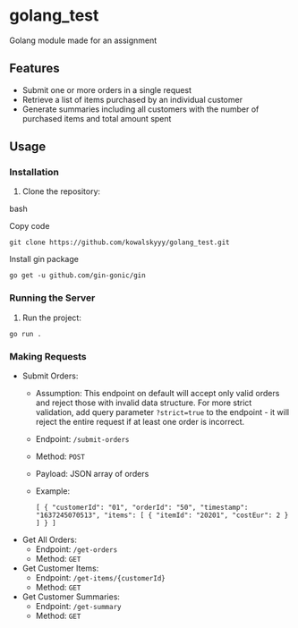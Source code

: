 # golang_test
Golang module made for an assignment

Features
--------

-   Submit one or more orders in a single request
-   Retrieve a list of items purchased by an individual customer
-   Generate summaries including all customers with the number of purchased items and total amount spent

Usage
-----

### Installation

1.  Clone the repository:

bash

Copy code

`git clone https://github.com/kowalskyyy/golang_test.git`

Install gin package

`go get -u github.com/gin-gonic/gin`


### Running the Server

1.  Run the project:

`go run .`


### Making Requests

-   Submit Orders:
    -   Assumption: This endpoint on default will accept only valid orders and reject those with invalid data structure. For more strict validation, add query parameter `?strict=true` to the endpoint - it will reject the entire request if at least one order is incorrect.
    -   Endpoint: `/submit-orders`
    -   Method: `POST`
    -   Payload: JSON array of orders
    -   Example:

        `[
            {
                "customerId": "01",
                "orderId": "50",
                "timestamp": "1637245070513",
                "items": [
                    {
                        "itemId": "20201",
                        "costEur": 2
                    }
                ]
            }
        ]`
-   Get All Orders:
    -   Endpoint: `/get-orders`
    -   Method: `GET`
-   Get Customer Items:
    -   Endpoint: `/get-items/{customerId}`
    -   Method: `GET`
-   Get Customer Summaries:
    -   Endpoint: `/get-summary`
    -   Method: `GET`